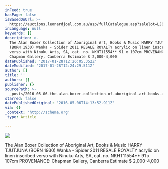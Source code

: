 ```yaml
---
inFeed: true
hasPage: false
isBasedOnUrl: >-
  https://auctions.leonardjoel.com.au/asp/fullCatalogue.asp?salelot=LJ8140+++++5+&refno=40405264&saletype=
inLanguage: null
keywords: []
description: >-
  The Alan Boxer Collection of Aboriginal Art, Books & Music HARRY TJUTJUNA
  (BORN 1930) Wanka - Spider 2011 RESALE ROYALTY acrylic on linen inscribed
  verso with Ninuku Arts, SA, cat. no. NKHT11554** 91 x 107cm PROVENANCE:
  Chapman Gallery, Canberra Estimate $ 2,000-4,000
datePublished: '2017-01-28T12:26:05.352Z'
dateModified: '2017-01-28T12:24:29.511Z'
author: []
title: ''
authors: []
publisher: {}
sourcePath: >-
  _posts/2016-05-06-the-alan-boxer-collection-of-aboriginal-art-books-and-music-h.md
starred: false
datePublishedOriginal: '2016-05-06T14:13:52.911Z'
via: {}
_context: 'http://schema.org'
_type: Article

---
```

![](https://the-grid-user-content.s3-us-west-2.amazonaws.com/0910691d-e9f0-4725-9508-159cdacd6fc6.jpg)

The Alan Boxer Collection of Aboriginal Art, Books & Music HARRY TJUTJUNA (BORN 1930) Wanka - Spider 2011 RESALE ROYALTY acrylic on linen inscribed verso with Ninuku Arts, SA, cat. no. NKHT11554\*\* 91 x 107cm PROVENANCE: Chapman Gallery, Canberra Estimate $ 2,000-4,000